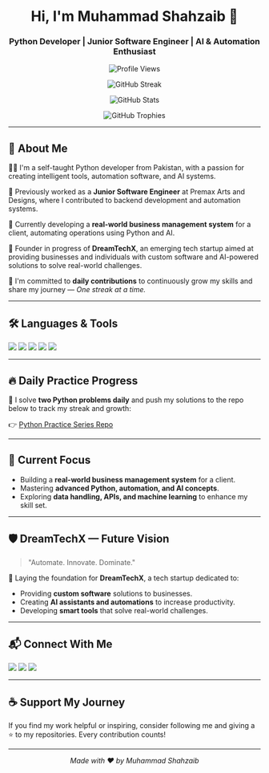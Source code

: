 <h1 align="center">Hi, I'm Muhammad Shahzaib 👋</h1>
<h3 align="center">Python Developer | Junior Software Engineer | AI & Automation Enthusiast</h3>

<!-- Profile views -->
<p align="center">
  <img src="https://komarev.com/ghpvc/?username=code-with-shahzaib&label=Profile+Views&color=blueviolet&style=flat" alt="Profile Views" />
</p>

<!-- GitHub Streak -->
<p align="center">
  <img src="https://github-readme-streak-stats.herokuapp.com/?user=code-with-shahzaib&theme=radical&hide_border=true" alt="GitHub Streak" />
</p>


<!-- GitHub Stats -->
<p align="center">
  <img src="https://github-readme-stats.vercel.app/api?username=code-with-shahzaib&show_icons=true&theme=tokyonight" alt="GitHub Stats" />
</p>

<!-- GitHub Trophies -->
<p align="center">
  <img src="https://github-profile-trophy.vercel.app/?username=code-with-shahzaib&theme=radical&column=7" alt="GitHub Trophies" />
</p>

---

## 🚀 About Me

👨‍💻 I'm a self-taught Python developer from Pakistan, with a passion for creating intelligent tools, automation software, and AI systems.

💼 Previously worked as a **Junior Software Engineer** at Premax Arts and Designs, where I contributed to backend development and automation systems.

🧠 Currently developing a **real-world business management system** for a client, automating operations using Python and AI.

🌟 Founder in progress of **DreamTechX**, an emerging tech startup aimed at providing businesses and individuals with custom software and AI-powered solutions to solve real-world challenges.

📆 I'm committed to **daily contributions** to continuously grow my skills and share my journey — _One streak at a time._

---

## 🛠️ Languages & Tools

<p align="left">
  <img src="https://img.shields.io/badge/-Python-3776AB?style=flat&logo=python&logoColor=white" />
  <img src="https://img.shields.io/badge/-Git-F05032?style=flat&logo=git&logoColor=white" />
  <img src="https://img.shields.io/badge/-GitHub-181717?style=flat&logo=github&logoColor=white" />
  <img src="https://img.shields.io/badge/-VSCode-007ACC?style=flat&logo=visual-studio-code&logoColor=white" />
  <img src="https://img.shields.io/badge/-Linux-FCC624?style=flat&logo=linux&logoColor=black" />
</p>

---

## 🔥 Daily Practice Progress

📌 I solve **two Python problems daily** and push my solutions to the repo below to track my streak and growth:

👉 [Python Practice Series Repo](https://github.com/code-with-shahzaib/python-problem-series)

---

## 🧠 Current Focus

- Building a **real-world business management system** for a client.
- Mastering **advanced Python, automation, and AI concepts**.
- Exploring **data handling, APIs, and machine learning** to enhance my skill set.

---

## 🛡 DreamTechX — Future Vision

> "Automate. Innovate. Dominate."

🚀 Laying the foundation for **DreamTechX**, a tech startup dedicated to:
- Providing **custom software** solutions to businesses.
- Creating **AI assistants and automations** to increase productivity.
- Developing **smart tools** that solve real-world challenges.

---

## 📬 Connect With Me

<p>
  <a href="https://github.com/code-with-shahzaib"><img src="https://img.shields.io/badge/GitHub-100000?style=flat&logo=github&logoColor=white" /></a>
  <a href="mailto:codewithshahzaib@gmail.com"><img src="https://img.shields.io/badge/Gmail-D14836?style=flat&logo=gmail&logoColor=white" /></a>
  <a href="https://www.instagram.com/code_with_shahzaib/"><img src="https://img.shields.io/badge/Instagram-E4405F?style=flat&logo=instagram&logoColor=white" /></a>
</p>

---

## ☕ Support My Journey

If you find my work helpful or inspiring, consider following me and giving a ⭐ to my repositories. Every contribution counts!

---

<!-- Footer Badge (optional) -->
<p align="center">
  <i>Made with ❤️ by Muhammad Shahzaib</i>
</p>
